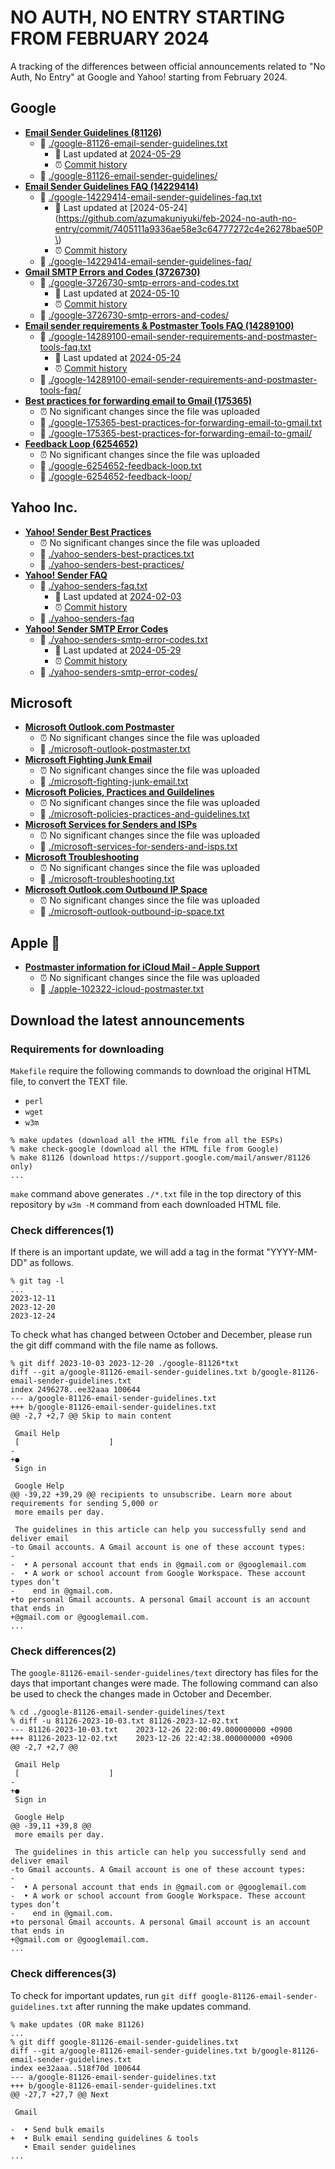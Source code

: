 NO AUTH, NO ENTRY STARTING FROM FEBRUARY 2024
===================================================================================================
A tracking of the differences between official announcements related to "No Auth, No Entry" at 
Google and Yahoo! starting from February 2024.

Google
---------------------------------------------------------------------------------------------------
- [**Email Sender Guidelines (81126)**](https://support.google.com/mail/answer/81126)
  - 📜 [./google-81126-email-sender-guidelines.txt](./google-81126-email-sender-guidelines.txt)
    - 📅 Last updated at [2024-05-29](https://github.com/azumakuniyuki/feb-2024-no-auth-no-entry/commit/7d65928daecc0d7cb06d85aa130143a03c4427fd)
    - ⏰ [Commit history](https://github.com/azumakuniyuki/feb-2024-no-auth-no-entry/commits/master/google-81126-email-sender-guidelines.txt)
  - 📂 [./google-81126-email-sender-guidelines/](./google-81126-email-sender-guidelines/)
- [**Email Sender Guidelines FAQ (14229414)**](https://support.google.com/a/answer/14229414)
  - 📜 [./google-14229414-email-sender-guidelines-faq.txt](./google-14229414-email-sender-guidelines-faq.txt)
    - 📅 Last updated at [2024-05-24](https://github.com/azumakuniyuki/feb-2024-no-auth-no-entry/commit/7405111a9336ae58e3c64777272c4e26278bae50P\)
    - ⏰ [Commit history](https://github.com/azumakuniyuki/feb-2024-no-auth-no-entry/commits/master/google-14229414-email-sender-guidelines-faq.txt)
  - 📂 [./google-14229414-email-sender-guidelines-faq/](./google-14229414-email-sender-guidelines-faq/)
- [**Gmail SMTP Errors and Codes (3726730)**](https://support.google.com/a/answer/3726730)
  - 📜 [./google-3726730-smtp-errors-and-codes.txt](./google-3726730-smtp-errors-and-codes.txt)
    - 📅 Last updated at [2024-05-10](https://github.com/azumakuniyuki/feb-2024-no-auth-no-entry/commit/d477b178e12fc6d929a23ca781f132d9cd09500a)
    - ⏰ [Commit history](https://github.com/azumakuniyuki/feb-2024-no-auth-no-entry/commits/master/google-3726730-smtp-errors-and-codes.txt)
  - 📂 [./google-3726730-smtp-errors-and-codes/](./google-3726730-smtp-errors-and-codes/)
- [**Email sender requirements & Postmaster Tools FAQ (14289100)**](https://support.google.com/mail/answer/14289100)
  - 📜 [./google-14289100-email-sender-requirements-and-postmaster-tools-faq.txt](./google-14289100-email-sender-requirements-and-postmaster-tools-faq.txt)
    - 📅 Last updated at [2024-05-24](https://github.com/azumakuniyuki/feb-2024-no-auth-no-entry/commit/7405111a9336ae58e3c64777272c4e26278bae50)
    - ⏰ [Commit history](https://github.com/azumakuniyuki/feb-2024-no-auth-no-entry/commits/master/google-14289100-email-sender-requirements-and-postmaster-tools-faq.txt)
  - 📂 [./google-14289100-email-sender-requirements-and-postmaster-tools-faq/](./google-14289100-email-sender-requirements-and-postmaster-tools-faq/)
- [**Best practices for forwarding email to Gmail (175365)**](https://support.google.com/mail/answer/175365)
  - ⏰ No significant changes since the file was uploaded
  - 📜 [./google-175365-best-practices-for-forwarding-email-to-gmail.txt](google-175365-best-practices-for-forwarding-email-to-gmail.txt)
  - 📂 [./google-175365-best-practices-for-forwarding-email-to-gmail/](google-175365-best-practices-for-forwarding-email-to-gmail/)
- [**Feedback Loop (6254652)**](https://support.google.com/mail/answer/6254652)
  - ⏰ No significant changes since the file was uploaded
  - 📜 [./google-6254652-feedback-loop.txt](./google-6254652-feedback-loop.txt)
  - 📂 [./google-6254652-feedback-loop/](./google-6254652-feedback-loop/)

Yahoo Inc.
---------------------------------------------------------------------------------------------------
- [**Yahoo! Sender Best Practices**](https://senders.yahooinc.com/best-practices/)
  - ⏰ No significant changes since the file was uploaded
  - 📜 [./yahoo-senders-best-practices.txt](yahoo-senders-best-practices.txt)
  - 📂 [./yahoo-senders-best-practices/](./yahoo-senders-best-practices/)
- [**Yahoo! Sender FAQ**](https://senders.yahooinc.com/faqs/)
  - 📜 [./yahoo-senders-faq.txt](yahoo-senders-faq.txt)
    - 📅 Last updated at [2024-02-03](https://github.com/azumakuniyuki/feb-2024-no-auth-no-entry/commit/7aedca5d7525f6d5c88ad4e7fc58b82525f2153f)
    - ⏰ [Commit history](https://github.com/azumakuniyuki/feb-2024-no-auth-no-entry/commits/master/yahoo-senders-faq.txt)
  - 📂 [./yahoo-senders-faq](./yahoo-senders-faq/)
- [**Yahoo! Sender SMTP Error Codes**](https://senders.yahooinc.com/smtp-error-codes/)
  - 📜 [./yahoo-senders-smtp-error-codes.txt](./yahoo-senders-smtp-error-codes.txt)
    - 📅 Last updated at [2024-05-29](https://github.com/azumakuniyuki/feb-2024-no-auth-no-entry/commit/b4807ce6c4a74afac073645a3f86a95f9c348be8)
    - ⏰ [Commit history](https://github.com/azumakuniyuki/feb-2024-no-auth-no-entry/commits/master/yahoo-senders-smtp-error-codes.txt)
  - 📂 [./yahoo-senders-smtp-error-codes/](./yahoo-senders-smtp-error-codes/)

Microsoft
---------------------------------------------------------------------------------------------------
- [**Microsoft Outlook.com Postmaster**](https://postmaster.live.com/pm/postmaster.aspx)
  - ⏰ No significant changes since the file was uploaded
  - 📜 [./microsoft-outlook-postmaster.txt](./microsoft-outlook-postmaster.txt)
- [**Microsoft Fighting Junk Email**](https://postmaster.live.com/pm/junkemail.aspx)
  - ⏰ No significant changes since the file was uploaded
  - 📜 [./microsoft-fighting-junk-email.txt](./microsoft-fighting-junk-email.txt)
- [**Microsoft Policies, Practices and Guildelines**](https://postmaster.live.com/pm/policies.aspx)
  - ⏰ No significant changes since the file was uploaded
  - 📜 [./microsoft-policies-practices-and-guidelines.txt](./microsoft-policies-practices-and-guidelines.txt)
- [**Microsoft Services for Senders and ISPs**](https://postmaster.live.com/pm/services.aspx)
  - ⏰ No significant changes since the file was uploaded
  - 📜 [./microsoft-services-for-senders-and-isps.txt](./microsoft-services-for-senders-and-isps.txt)
- [**Microsoft Troubleshooting**](https://postmaster.live.com/pm/troubleshooting.aspx)
  - ⏰ No significant changes since the file was uploaded
  - 📜 [./microsoft-troubleshooting.txt](./microsoft-troubleshooting.txt)
- [**Microsoft Outlook.com Outbound IP Space**](https://postmaster.live.com/pm/ipspace.aspx)
  - ⏰ No significant changes since the file was uploaded
  - 📜 [./microsoft-outlook-outbound-ip-space.txt](./microsoft-outlook-outbound-ip-space.txt)

Apple 
---------------------------------------------------------------------------------------------------
- [**Postmaster information for iCloud Mail - Apple Support**](https://support.apple.com/en-us/102322)
  - ⏰ No significant changes since the file was uploaded
  - 📜 [./apple-102322-icloud-postmaster.txt](./apple-102322-icloud-postmaster.txt)

Download the latest announcements
---------------------------------------------------------------------------------------------------
### Requirements for downloading
`Makefile` require the following commands to download the original HTML file, to convert the TEXT
file.
- `perl`
- `wget`
- `w3m`

```
% make updates (download all the HTML file from all the ESPs)
% make check-google (download all the HTML file from Google)
% make 81126 (download https://support.google.com/mail/answer/81126 only)
...
```

`make` command above generates `./*.txt` file in the top directory of this repository by `w3m -M`
command from each downloaded HTML file.

### Check differences(1)
If there is an important update, we will add a tag in the format "YYYY-MM-DD" as follows.

```
% git tag -l
...
2023-12-11
2023-12-20
2023-12-24
```

To check what has changed between October and December, please run the git diff command with the
file name as follows.

```
% git diff 2023-10-03 2023-12-20 ./google-81126*txt
diff --git a/google-81126-email-sender-guidelines.txt b/google-81126-email-sender-guidelines.txt
index 2496278..ee32aaa 100644
--- a/google-81126-email-sender-guidelines.txt
+++ b/google-81126-email-sender-guidelines.txt
@@ -2,7 +2,7 @@ Skip to main content

 Gmail Help
 [                    ]
-
+●
 Sign in

 Google Help
@@ -39,22 +39,29 @@ recipients to unsubscribe. Learn more about requirements for sending 5,000 or
 more emails per day.

 The guidelines in this article can help you successfully send and deliver email
-to Gmail accounts. A Gmail account is one of these account types:
-
-  • A personal account that ends in @gmail.com or @googlemail.com
-  • A work or school account from Google Workspace. These account types don’t
-    end in @gmail.com.
+to personal Gmail accounts. A personal Gmail account is an account that ends in
+@gmail.com or @googlemail.com.
...
```

### Check differences(2)
The `google-81126-email-sender-guidelines/text` directory has files for the days that important
changes were made. The following command can also be used to check the changes made in October and
December.

```
% cd ./google-81126-email-sender-guidelines/text
% diff -u 81126-2023-10-03.txt 81126-2023-12-02.txt
--- 81126-2023-10-03.txt	2023-12-26 22:00:49.000000000 +0900
+++ 81126-2023-12-02.txt	2023-12-26 22:42:38.000000000 +0900
@@ -2,7 +2,7 @@

 Gmail Help
 [                    ]
-
+●
 Sign in

 Google Help
@@ -39,11 +39,8 @@
 more emails per day.

 The guidelines in this article can help you successfully send and deliver email
-to Gmail accounts. A Gmail account is one of these account types:
-
-  • A personal account that ends in @gmail.com or @googlemail.com
-  • A work or school account from Google Workspace. These account types don’t
-    end in @gmail.com.
+to personal Gmail accounts. A personal Gmail account is an account that ends in
+@gmail.com or @googlemail.com.
...
```

### Check differences(3)
To check for important updates, run `git diff google-81126-email-sender-guidelines.txt` after
running the make updates command. 

```
% make updates (OR make 81126)
...
% git diff google-81126-email-sender-guidelines.txt
diff --git a/google-81126-email-sender-guidelines.txt b/google-81126-email-sender-guidelines.txt
index ee32aaa..518f70d 100644
--- a/google-81126-email-sender-guidelines.txt
+++ b/google-81126-email-sender-guidelines.txt
@@ -27,7 +27,7 @@ Next

 Gmail

-  • Send bulk emails
+  • Bulk email sending guidelines & tools
   • Email sender guidelines
...
```


